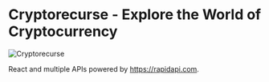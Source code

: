# Cryptorecurse - Explore the World of Cryptocurrency

![Cryptorecurse](https://i.ibb.co/8gh5Jc8/image.png)

 React and multiple APIs powered by https://rapidapi.com.

